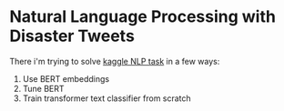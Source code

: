 # Natural Language Processing with Disaster Tweets

There i'm trying to solve [kaggle NLP task](https://www.kaggle.com/competitions/nlp-getting-started/overview) in a few ways:

1. Use BERT embeddings
2. Tune BERT
3. Train transformer text classifier from scratch
